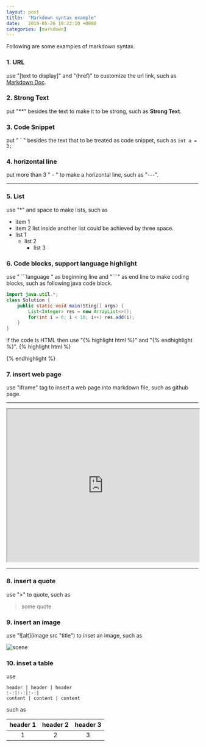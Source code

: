 ```yaml
---
layout: post
title:  "Markdown syntax example"
date:   2019-05-26 19:22:10 +0800
categories: [markdown]
---
```


Following are some examples of markdown syntax.

### 1. URL
use "[text to display]" and "(href)" to customize the url link, such as [Markdown Doc](http://www.markdown.cn/).

### 2. Strong Text
put "\*\*" besides the text to make it to be strong, such as **Strong Text**.

### 3. Code Snippet
put " \` " besides the text that to be treated as code snippet, such as `int a = 3;`

### 4. horizontal line
put more than 3 " - " to make a horizontal line, such as "\-\-\-".

--- 

### 5. List
use "\*" and space to make lists, such as
* item 1
* item 2
list inside another list could be achieved by three space.
* list 1
   * list 2
      * list 3

### 6. Code blocks, support language highlight
use " \`\`\`language " as beginning line and "\`\`\`" as end line to make coding blocks, such as following java code block.
```java
import java.util.*;
class Solution {
    public static void main(Sting[] args) {
        List<Integer> res = new ArrayList<>();
        for(int i = 0; i < 10; i++) res.add(i);
    }
}
``` 
if the code is HTML then use "{% highlight html %}" and "{% endhighlight %}".
{% highlight html %}
<script type="text/javascript">
function isNumber(evt) {
    evt = (evt) ? evt : window.event;
    var charCode = (evt.which) ? evt.which : evt.keyCode;
    if (charCode > 31 && (charCode < 48 || charCode > 57)) {
        return false;
    }
    return true;
}
</script>
{% endhighlight %}
### 7. insert web page

use "iframe" tag to insert a web page into markdown file, such as github page.

---

<iframe width="100%" height="400" allowfullscreen="allowfullscreen" src="https://github.com/"></iframe>

---

### 8. insert a quote
use "\>" to quote, such as
> some quote

### 9. insert an image
use "\!\[alt\](image src "title") to inset an image, such as

![scene](http://pic37.nipic.com/20140110/17563091_221827492154_2.jpg)

### 10. inset a table
use
```
header | header | header
:-:|:-:|:-:|
content | content | content

```
such as

header 1 | header 2 | header 3
:-:|:-:|:-: 
1 | 2 | 3 |


